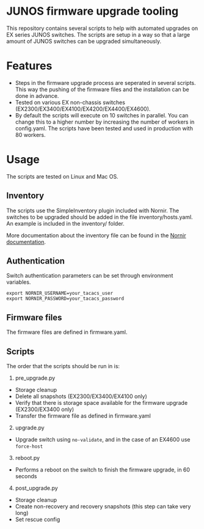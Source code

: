 # JUNOS firmware upgrade tooling

This repository contains several scripts to help with automated upgrades on EX series JUNOS switches. The scripts are setup in a way so that a large amount of JUNOS switches can be upgraded simultaneously.

# Features

* Steps in the firmware upgrade process are seperated in several scripts. This way the pushing of the firmware files and the installation can be done in advance.
* Tested on various EX non-chassis switches (EX2300/EX3400/EX4100/EX4200/EX4400/EX4600).
* By default the scripts will execute on 10 switches in parallel. You can change this to a higher number by increasing the number of workers in config.yaml. The scripts have been tested and used in production with 80 workers.

# Usage

The scripts are tested on Linux and Mac OS.

## Inventory

The scripts use the SimpleInventory plugin included with Nornir. The switches to be upgraded should be added in the file inventory/hosts.yaml.
An example is included in the inventory/ folder.

More documentation about the inventory file can be found in the [Nornir documentation](https://nornir.readthedocs.io/en/latest/tutorial/inventory.html).

## Authentication

Switch authentication parameters can be set through environment variables.
```
export NORNIR_USERNAME=your_tacacs_user
export NORNIR_PASSWORD=your_tacacs_password
```

## Firmware files

The firmware files are defined in firmware.yaml.

## Scripts

The order that the scripts should be run in is:

1. pre_upgrade.py
  - Storage cleanup
  - Delete all snapshots (EX2300/EX3400/EX4100 only)
  - Verify that there is storage space available for the firmware upgrade (EX2300/EX3400 only)
  - Transfer the firmware file as defined in firmware.yaml
2. upgrade.py
  - Upgrade switch using `no-validate`, and in the case of an EX4600 use `force-host`
3. reboot.py
  - Performs a reboot on the switch to finish the firmware upgrade, in 60 seconds
4. post_upgrade.py
  - Storage cleanup
  - Create non-recovery and recovery snapshots (this step can take very long)
  - Set rescue config
